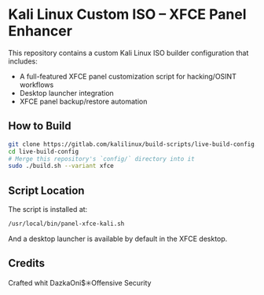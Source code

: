 # Kali Linux Custom ISO – XFCE Panel Enhancer

This repository contains a custom Kali Linux ISO builder configuration that includes:
- A full-featured XFCE panel customization script for hacking/OSINT workflows
- Desktop launcher integration
- XFCE panel backup/restore automation

## How to Build

```bash
git clone https://gitlab.com/kalilinux/build-scripts/live-build-config.git
cd live-build-config
# Merge this repository's `config/` directory into it
sudo ./build.sh --variant xfce
```

## Script Location

The script is installed at:

```bash
/usr/local/bin/panel-xfce-kali.sh
```

And a desktop launcher is available by default in the XFCE desktop.

## Credits
Crafted whit DazkaOni$✳️Offensive Security
